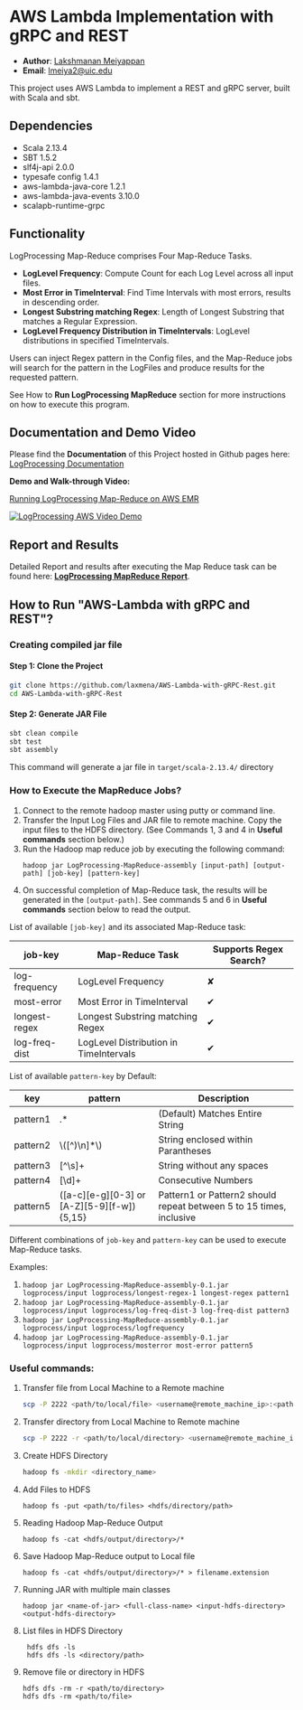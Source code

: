 # AWS Lambda Implementation with gRPC and REST

- __Author__: [Lakshmanan Meiyappan](https://laxmena.com)
- __Email__: [lmeiya2@uic.edu](mailto:lmeiya2@uic.edu)

This project uses AWS Lambda to implement a REST and gRPC server, built with Scala and sbt.

## Dependencies

- Scala 2.13.4
- SBT 1.5.2
- slf4j-api 2.0.0
- typesafe config 1.4.1
- aws-lambda-java-core 1.2.1
- aws-lambda-java-events 3.10.0
- scalapb-runtime-grpc

## Functionality

LogProcessing Map-Reduce comprises Four Map-Reduce Tasks.

- __LogLevel Frequency__: Compute Count for each Log Level across all input files.
- __Most Error in TimeInterval__: Find Time Intervals with most errors, results in descending order.
- __Longest Substring matching Regex__: Length of Longest Substring that matches a Regular Expression.
- __LogLevel Frequency Distribution in TimeIntervals__: LogLevel distributions in specified TimeIntervals.

Users can inject Regex pattern in the Config files, and the Map-Reduce jobs will search for the pattern in the LogFiles
and produce results for the requested pattern.

See How to __Run LogProcessing MapReduce__ section for more instructions on how to execute this program.

## Documentation and Demo Video

Please find the __Documentation__ of this Project hosted in Github pages here: [LogProcessing Documentation](https://laxmena.github.io/LogProcessing-MapReduce/)

__Demo and Walk-through Video:__

[Running LogProcessing Map-Reduce on AWS EMR](https://youtu.be/et5_2hc6MWo)

[![LogProcessing AWS Video Demo](https://img.youtube.com/vi/et5_2hc6MWo/0.jpg)](https://youtu.be/et5_2hc6MWo)


## Report and Results

Detailed Report and results after executing the Map Reduce task can be found here: __[LogProcessing MapReduce Report](./report/README.md)__.

## How to Run "AWS-Lambda with gRPC and REST"?

### Creating compiled jar file
#### Step 1: Clone the Project
```bash
git clone https://github.com/laxmena/AWS-Lambda-with-gRPC-Rest.git
cd AWS-Lambda-with-gRPC-Rest
```

#### Step 2: Generate JAR File
```bash
sbt clean compile 
sbt test
sbt assembly
```
This command will generate a jar file in `target/scala-2.13.4/` directory

### How to Execute the MapReduce Jobs?


1. Connect to the remote hadoop master using putty or command line.
2. Transfer the Input Log Files and JAR file to remote machine. Copy the input files to the HDFS directory. (See Commands 1, 3 and 4 in __Useful commands__ section below.)
3. Run the Hadoop map reduce job by executing the following command:
    ```shell
    hadoop jar LogProcessing-MapReduce-assembly [input-path] [output-path] [job-key] [pattern-key]
    ```
4. On successful completion of Map-Reduce task, the results will be generated in the `[output-path]`. See commands 5 and 6 in __Useful commands__ section below to read the output.

List of available `[job-key]` and its associated Map-Reduce task:

| job-key | Map-Reduce Task | Supports Regex Search? |
|---------|-----------------|-------------------------------|
| log-frequency | LogLevel Frequency | &#x2718; |
| most-error | Most Error in TimeInterval | &#x2714; |
| longest-regex | Longest Substring matching Regex | &#x2714; |
| log-freq-dist | LogLevel Distribution in TimeIntervals | &#x2714; |

List of available `pattern-key` by Default:

|  key  | pattern | Description |
|-------|---------|-------------|
| pattern1 | .* | (Default) Matches Entire String |
| pattern2 | \\([^)\\n]*\\) | String enclosed within Parantheses |
| pattern3 | [^\\s]+ | String without any spaces |
| pattern4 | [\\d]+ | Consecutive Numbers |
| pattern5 | ([a-c][e-g][0-3] or [A-Z][5-9][f-w]){5,15} | Pattern1 or Pattern2 should repeat between 5 to 15 times, inclusive |

Different combinations of `job-key` and `pattern-key` can be used to execute Map-Reduce tasks.

Examples:
1. `hadoop jar LogProcessing-MapReduce-assembly-0.1.jar logprocess/input logprocess/longest-regex-1 longest-regex pattern1`
2. `hadoop jar LogProcessing-MapReduce-assembly-0.1.jar logprocess/input logprocess/log-freq-dist-3 log-freq-dist pattern3`
3. `hadoop jar LogProcessing-MapReduce-assembly-0.1.jar logprocess/input logprocess/logfrequency`
4. `hadoop jar LogProcessing-MapReduce-assembly-0.1.jar logprocess/input logprocess/mosterror most-error pattern5`

### Useful commands:

1. Transfer file from Local Machine to a Remote machine
    ```sh  
    scp -P 2222 <path/to/local/file> <username@remote_machine_ip>:<path/to/save/files>
    ```
2. Transfer directory from Local Machine to Remote machine
    ```sh  
    scp -P 2222 -r <path/to/local/directory> <username@remote_machine_ip>:<path/to/save/files>
    ```
3. Create HDFS Directory
    ```sh
    hadoop fs -mkdir <directory_name>
    ```
4. Add Files to HDFS
    ```shell
    hadoop fs -put <path/to/files> <hdfs/directory/path> 
    ```
5. Reading Hadoop Map-Reduce Output
    ```shell
    hadoop fs -cat <hdfs/output/directory>/*
    ```
6. Save Hadoop Map-Reduce output to Local file
   ```shell
   hadoop fs -cat <hdfs/output/directory>/* > filename.extension
   ```
7. Running JAR with multiple main classes
   ```shell
   hadoop jar <name-of-jar> <full-class-name> <input-hdfs-directory> <output-hdfs-directory> 
   ```
8. List files in HDFS Directory
   ```shell
    hdfs dfs -ls
    hdfs dfs -ls <directory/path>
   ```
9. Remove file or directory in HDFS
   ```shell
   hdfs dfs -rm -r <path/to/directory>
   hdfs dfs -rm <path/to/file>
   ```
